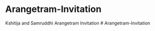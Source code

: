 # Arangetram-Invitation
Kshitija and Samruddhi Arangetram Invitation
#   A r a n g e t r a m - I n v i t a t i o n  
 